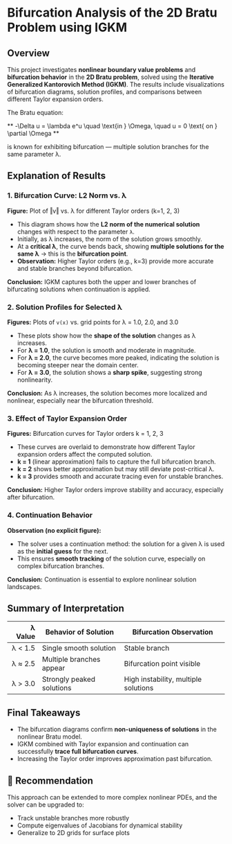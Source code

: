 # Bifurcation Analysis of the 2D Bratu Problem using IGKM

## Overview

This project investigates **nonlinear boundary value problems** and **bifurcation behavior** in the **2D Bratu problem**, solved using the **Iterative Generalized Kantorovich Method (IGKM)**. The results include visualizations of bifurcation diagrams, solution profiles, and comparisons between different Taylor expansion orders.

The Bratu equation:

** -\Delta u = \lambda e^u \quad \text{in } \Omega, \quad u = 0 \text{ on } \partial \Omega **


is known for exhibiting bifurcation — multiple solution branches for the same parameter λ.



## Explanation of Results

### 1. **Bifurcation Curve: L2 Norm vs. λ**
**Figure:** Plot of ‖v‖ vs. λ for different Taylor orders (k=1, 2, 3)

- This diagram shows how the **L2 norm of the numerical solution** changes with respect to the parameter `λ`.
- Initially, as λ increases, the norm of the solution grows smoothly.
- At a **critical λ**, the curve bends back, showing **multiple solutions for the same λ** → this is the **bifurcation point**.
- **Observation:** Higher Taylor orders (e.g., k=3) provide more accurate and stable branches beyond bifurcation.

 **Conclusion:** IGKM captures both the upper and lower branches of bifurcating solutions when continuation is applied.



###  2. **Solution Profiles for Selected λ**
**Figures:** Plots of `v(x)` vs. grid points for λ = 1.0, 2.0, and 3.0

- These plots show how the **shape of the solution** changes as λ increases.
- For **λ = 1.0**, the solution is smooth and moderate in magnitude.
- For **λ = 2.0**, the curve becomes more peaked, indicating the solution is becoming steeper near the domain center.
- For **λ = 3.0**, the solution shows a **sharp spike**, suggesting strong nonlinearity.

 **Conclusion:** As λ increases, the solution becomes more localized and nonlinear, especially near the bifurcation threshold.



### 3. **Effect of Taylor Expansion Order**
**Figures:** Bifurcation curves for Taylor orders k = 1, 2, 3

- These curves are overlaid to demonstrate how different Taylor expansion orders affect the computed solution.
- **k = 1** (linear approximation) fails to capture the full bifurcation branch.
- **k = 2** shows better approximation but may still deviate post-critical λ.
- **k = 3** provides smooth and accurate tracing even for unstable branches.

**Conclusion:** Higher Taylor orders improve stability and accuracy, especially after bifurcation.



### 4. **Continuation Behavior**
**Observation (no explicit figure):**
- The solver uses a continuation method: the solution for a given λ is used as the **initial guess** for the next.
- This ensures **smooth tracking** of the solution curve, especially on complex bifurcation branches.

**Conclusion:** Continuation is essential to explore nonlinear solution landscapes.






## Summary of Interpretation

| λ Value | Behavior of Solution | Bifurcation Observation |
|--------:|----------------------|--------------------------|
| λ < 1.5 | Single smooth solution | Stable branch |
| λ ≈ 2.5 | Multiple branches appear | Bifurcation point visible |
| λ > 3.0 | Strongly peaked solutions | High instability, multiple solutions |



##  Final Takeaways

- The bifurcation diagrams confirm **non-uniqueness of solutions** in the nonlinear Bratu model.
- IGKM combined with Taylor expansion and continuation can successfully **trace full bifurcation curves**.
- Increasing the Taylor order improves approximation past bifurcation.



## 📌 Recommendation

This approach can be extended to more complex nonlinear PDEs, and the solver can be upgraded to:
- Track unstable branches more robustly
- Compute eigenvalues of Jacobians for dynamical stability
- Generalize to 2D grids for surface plots


